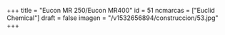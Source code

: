 +++
title = "Eucon MR 250/Eucon MR400"
id = 51
ncmarcas = ["Euclid Chemical"]
draft = false
imagen = "/v1532656894/construccion/53.jpg"
+++

<!--more-->